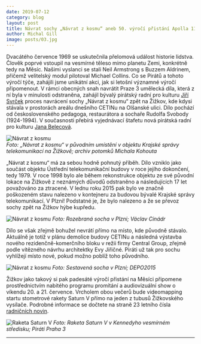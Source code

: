 ```yaml
---
date: 2019-07-12
category: blog
layout: post
title: Návrat sochy „Návrat z kosmu“ aneb 50. výročí přistání Apolla 11 na Měsíci
author: Michal Gill
image: posts/03.jpg
---
```


Dvacátého července 1969 se uskutečnila přelomová událost historie lidstva. Člověk poprvé vstoupil na vesmírné těleso mimo planetu Zemi, konkrétně tedy na Měsíc. Našimi vyslanci se stali Neil Armstrong s Buzzem Aldrinem, přičemž velitelský modul pilotoval Michael Collins.
Co se Pirátů a tohoto výročí týče, zahájili jsme unikátní akci, jak si letošní významné výročí připomenout. V rámci obecných snah navrátit Praze 3 umělecká díla, která z ní byla v minulosti odstraněna, zahájil bývalý pirátský radní pro kulturu [Jiří Svrček](https://praha3.pirati.cz/lide/jiri-svrcek/) proces navrácení sochy „Návrat z kosmu“ zpět na Žižkov, kde kdysi stávala v prostorách areálu dnešního CETINu na Olšanské ulici. Dílo pochází od československého pedagoga, restaurátora a sochaře Rudolfa Svobody (1924-1994). V současnosti přebírá vyjednávací štafetu nová pirátská radní pro kulturu [Jana Belecová](https://praha3.pirati.cz/lide/jana-belecova/).

![Návrat z kosmu](/assets/img/posts/01.jpg)  
*Foto: „Návrat z kosmu“ v původním umístění v objektu Krajské správy telekomunikací na Žižkově; archiv potomků Michala Kohouta*

„Návrat z kosmu“ má za sebou hodně pohnutý příběh. Dílo vzniklo jako součást objektu Ústřední telekomunikační budovy v roce jejího dokončení, tedy 1979. V roce 1998 bylo ale během rekonstrukce objektu ze své původní lokace na Žižkově z neznámých důvodů odstraněno a následujících 17 let považováno za ztracené. V lednu roku 2015 pak bylo ve značně poškozeném stavu nalezeno v kontejneru za budovou bývalé Krajské správy telekomunikací. V Plzni! Podstatné je, že bylo nalezeno a že se převoz sochy zpět na Žižkov hýbe kupředu.

![Návrat z kosmu](/assets/img/posts/02.jpg)
*Foto: Rozebraná socha v Plzni; Václav Cinádr*

Dílo se však zřejmě bohužel nevrátí přímo na místo, kde původně stávalo. Aktuálně je totiž v plánu demolice budovy CETINu a následná výstavba nového rezidenčně-komerčního bloku v režii firmy Central Group, zřejmě podle vítězného návrhu architektky Evy Jiřičné. Piráti už tak pro sochu vyhlížejí místo nové, pokud možno poblíž toho původního.

![Návrat z kosmu](/assets/img/posts/03.jpg)
*Foto: Sestavená socha v Plzni; DEPO2015*

Žižkov jako takový si pak padesáté výročí přistání na Měsíci připomene prostřednictvím nabitého programu promítání a audiovizuální show o víkendu 20. a 21. července. Vrcholem obou večerů bude videomapping startu stometrové rakety Saturn V přímo na jeden z tubusů Žižkovského vysílače. Podrobné informace se dočtete na straně 23 letního čísla [radničních novin](https://www.praha3.cz/getFile/case:show/id:887441).

![Raketa Saturn V](/assets/img/posts/04.jpg)
*Foto: Raketa Saturn V v Kennedyho vesmírném středisku; Piráti Praha 3*

- - -
